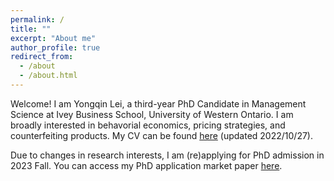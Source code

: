 ```yaml
---
permalink: /
title: ""
excerpt: "About me"
author_profile: true
redirect_from: 
  - /about
  - /about.html
---
```


Welcome! I am Yongqin Lei, a third-year PhD Candidate in Management Science at Ivey Business School, University of Western Ontario. I am broadly interested in behavorial economics, pricing strategies, and counterfeiting products. My CV can be found [here](https://drive.google.com/file/d/1yWdcFfOvjGqS8gTLs54xdv-nIFvGxv63/view?usp=sharing) (updated 2022/10/27). 


Due to changes in research interests, I am (re)applying for PhD admission in 2023 Fall. 
You can access my PhD application market paper [here](https://drive.google.com/file/d/1Xor9eymj3FDFYdhKaHOAn5Cz_FDoOWxo/view?usp=sharing).




